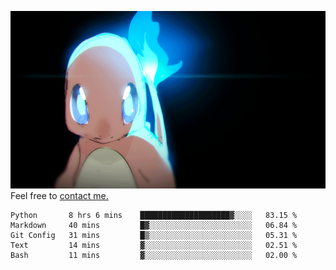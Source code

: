 [gif]: https://raw.githubusercontent.com/uysalserkan/uysalserkan/master/charmander-2.gif

![gif]
Feel free to [contact me.](mailto:uysalserkan08@gmail.com)
<!--
<div align="center">
<p>Profile Visitor Counter</p>
<img src="https://profile-counter.glitch.me/uysalserkan/count.svg" alt="hit counter" align="center">
</div>
-->
<!--START_SECTION:waka-->
```text
Python       8 hrs 6 mins    ████████████████████▓░░░░   83.15 % 
Markdown     40 mins         █▓░░░░░░░░░░░░░░░░░░░░░░░   06.84 % 
Git Config   31 mins         █▒░░░░░░░░░░░░░░░░░░░░░░░   05.31 % 
Text         14 mins         ▓░░░░░░░░░░░░░░░░░░░░░░░░   02.51 % 
Bash         11 mins         ▓░░░░░░░░░░░░░░░░░░░░░░░░   02.00 % 
```
<!--END_SECTION:waka-->


